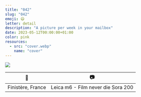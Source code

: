 ```yaml
---
title: "042"
slug: "042"
emoji: 😃
letter: detail
description: "A picture per week in your mailbox"
date: 2023-05-12T00:00:00+01:00
color: pink
resources:
  - src: "cover.webp"
    name: "cover"
---
```

![](cover)

📍 | 📷
---|---
Finistère, France | Leica m6 - Film never die Sora 200
